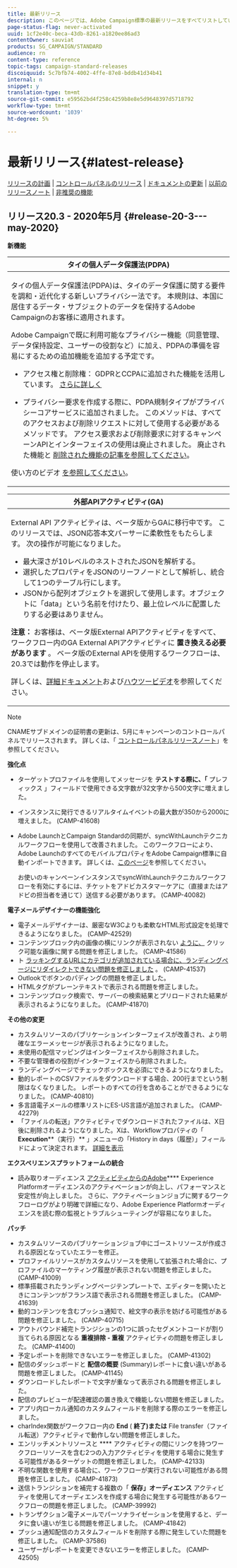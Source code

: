 ```yaml
---
title: 最新リリース
description: このページでは、Adobe Campaign標準の最新リリースをすべてリストしています。
page-status-flag: never-activated
uuid: 1cf2e40c-beca-43db-8261-a1820ee86ad3
contentOwner: sauviat
products: SG_CAMPAIGN/STANDARD
audience: rn
content-type: reference
topic-tags: campaign-standard-releases
discoiquuid: 5c7bfb74-4002-4ffe-87e8-bddb41d34b41
internal: n
snippet: y
translation-type: tm+mt
source-git-commit: e59562bd4f258c4259b8e8e5d9648397d5718792
workflow-type: tm+mt
source-wordcount: '1039'
ht-degree: 5%

---
```



# 最新リリース{#latest-release}

[リリースの計画](../../rn/using/release-planning.md) | [コントロールパネルのリリース](https://docs.adobe.com/content/help/ja-JP/control-panel/using/release-notes.html) | [ドキュメントの更新](../../rn/using/documentation-updates.md) | [以前のリリースノート](../../rn/using/release-notes-2020.md) | [非推奨の機能](../../rn/using/deprecated-features.md)

## リリース20.3 - 2020年5月 {#release-20-3---may-2020}

**新機能**

<table> 
<thead> 
<tr> 
<th> <strong>タイの個人データ保護法(PDPA)</strong><br /> </th> 
</tr> 
</thead> 
<tbody> 
<tr> 
<td> <p>タイの個人データ保護法(PDPA)は、タイのデータ保護に関する要件を調和・近代化する新しいプライバシー法です。 本規則は、本国に居住するデータ・サブジェクトのデータを保持するAdobe Campaignのお客様に適用されます。</p>
<p>Adobe Campaignで既に利用可能なプライバシー機能（同意管理、データ保持設定、ユーザーの役割など）に加え、PDPAの準備を容易にするための追加機能を追加する予定です。</p>
<ul>
<li>アクセス権と削除権： GDPRとCCPAに追加された機能を活用しています。 <a href="https://helpx.adobe.com/content/help/en/campaign/kb/acs-privacy.html#righttoaccess">さらに詳しく</a> </li>
<li><p>プライバシー要求を作成する際に、PDPA規制タイプがプライバシーコアサービスに追加されました。 このメソッドは、すべてのアクセスおよび削除リクエストに対して使用する必要があるメソッドです。 アクセス要求および削除要求に対するキャンペーンAPIとインターフェイスの使用は廃止されました。  廃止された機能と <a href="../../rn/using/deprecated-features.md">削除された機能の記事を参照してください</a>。</p></li>
</ul>
<p>使い方のビデオ <a href="https://docs.adobe.com/content/help/en/campaign-learn/campaign-standard-tutorials/privacy/privacy-overview.html">を参照してください</a>。</p>
</td> 
</tr> 
</tbody> 
</table>

<table> 
<thead> 
<tr> 
<th> <strong>外部APIアクティビティ(GA)</strong><br /> </th> 
</tr> 
</thead> 
<tbody> 
<tr> 
  <td> <p>External API <strong></strong> アクティビティは、ベータ版からGAに移行中です。 このリリースでは、JSON応答本文パーサーに柔軟性をもたらします。 次の操作が可能になりました。</p>
<ul>
<li>最大深さが10レベルのネストされたJSONを解析する。 </li>
<li>選択したプロパティをJSONのリーフノードとして解析し、統合して1つのテーブル行にします。</li>
<li>JSONから配列オブジェクトを選択して使用します。オブジェクトに「data」という名前を付けたり、最上位レベルに配置したりする必要はありません。</li>
</ul>
<p><strong>注意：</strong> お客様は、ベータ版External APIアクティビティをすべて、ワークフロー内のGA External APIアクティビティに <strong>置き換える必要があります</strong> 。  ベータ版のExternal APIを使用するワークフローは、20.3では動作を停止します。</p>
<p>詳しくは、<a href="../../automating/using/external-api.md">詳細ドキュメント</a>および<a href="https://docs.adobe.com/content/help/en/campaign-learn/campaign-standard-tutorials/managing-processes-and-data/data-management-activities/external-api-activity.html">ハウツービデオ</a>を参照してください。</p>
</td> 
</tr> 
</tbody> 
</table>

>[!NOTE]
>
>CNAMEサブドメインの証明書の更新は、5月にキャンペーンのコントロールパネルでリリースされます。 詳しくは、「 [コントロールパネルリリースノート](https://docs.adobe.com/content/help/ja-JP/control-panel/using/release-notes.html)」を参照してください。

**強化点**

* ターゲットプロファイルを使用してメッセージを **テストする際に、「** プレフィックス [](../../sending/using/testing-messages-using-target.md) 」フィールドで使用できる文字数が32文字から500文字に増えました。
* インスタンスに発行できるリアルタイムイベントの最大数が350から2000に増えました。 (CAMP-41608)
* Adobe LaunchとCampaign Standardの同期が、syncWithLaunchテクニカルワークフローを使用して改善されました。 このワークフローにより、Adobe LaunchのすべてのモバイルプロパティをAdobe Campaign標準に自動インポートできます。 詳しくは、[このページ](../../administration/using/technical-workflows.md)を参照してください。

   お使いのキャンペーンインスタンスでsyncWithLaunchテクニカルワークフローを有効にするには、チケットをアドビカスタマーケアに（直接またはアドビの担当者を通じて）送信する必要があります。 (CAMP-40082)

**電子メールデザイナーの機能強化**

* 電子メールデザイナーは、厳密なW3Cよりも柔軟なHTML形式設定を処理できるようになりました。 (CAMP-42529)
* コンテンツブロック内の画像の横にリンクが表示されない [ように、](../../designing/using/links.md#inserting-a-link) クリック可能な画像に関する問題を修正しました。 (CAMP-41586)
* ト [ラッキングするURLにカテゴリが追加されている場合に、ランディングページにリダイレクトできない問題を修正しました](../../designing/using/links.md#about-tracked-urls) 。 (CAMP-41537)
* Outlookでボタンのパディングの問題を修正しました。
* HTMLタグがプレーンテキストで表示される問題を修正しました。
* コンテンツブロック検索で、サーバーの検索結果とプリロードされた結果が表示されるようになりました。 (CAMP-41870)

**その他の変更**

* カスタムリソースのパブリケーションインターフェイスが改善され、より明確なエラーメッセージが表示されるようになりました。
* 未使用の配信マッピングはインターフェイスから削除されました。
* 不要な管理者の役割がインターフェイスから削除されました。
* ランディングページでチェックボックスを必須にできるようになりました。
* 動的レポートのCSVファイルをダウンロードする場合、200行までという制限はなくなりました。 レポートのすべての行を含めることができるようになりました。 (CAMP-40810)
* 多言語電子メールの標準リストにES-US言語が追加されました。 (CAMP-42279)
* 「ファイルの転送」アクティビティでダウンロードされたファイルは、X日後に削除されるようになりました。Xは、Workflowプロパティの「 **Execution****（実行）** 」メニューの「History in days（履歴）」フィールドによって決定されます。 [詳細を表示](../../automating/using/managing-execution-options.md)

**エクスペリエンスプラットフォームの統合**

* 読み取りオーディエンス [アクティビティからのAdobe](../../automating/using/aep-targeting-audiences.md)**** Experience Platformオーディエンスのアクティベーションが向上し、パフォーマンスと安定性が向上しました。 さらに、アクティベーションジョブに関するワークフローログがより明確で詳細になり、Adobe Experience Platformオーディエンスを読む際の監視とトラブルシューティングが容易になりました。

**パッチ**

* カスタムリソースのパブリケーションジョブ中にゴーストリソースが作成される原因となっていたエラーを修正。
* プロファイルリソースがカスタムリソースを使用して拡張された場合に、プロファイルのマーケティング履歴が表示されない問題を修正しました。 (CAMP-41009)
* 標準搭載されたランディングページテンプレートで、エディターを開いたときにコンテンツがフランス語で表示される問題を修正しました。 (CAMP-41639)
* 動的コンテンツを含むプッシュ通知で、絵文字の表示を妨げる可能性がある問題を修正しました。 (CAMP-40715)
* アウトバウンド補完トランジションの1つに誤ったセグメントコードが割り当てられる原因となる **重複排除 - 重複** アクティビティの問題を修正しました。 (CAMP-41400)
* 予定レポートを削除できないエラーを修正しました。 (CAMP-41302)
* 配信のダッシュボードと **配信の概要** (Summary)レポートに食い違いがある問題を修正しました。 (CAMP-41145)
* ダウンロードしたレポートで文字が重なって表示される問題を修正しました。
* 配信のプレビューが配達確認の置き換えで機能しない問題を修正しました。
* アプリ内ローカル通知のカスタムフィールドを削除する際のエラーを修正しました。
* charIndex関数がワークフロー内の **End** ( **終了)または** File transfer（ファイル転送）アクティビティで動作しない問題を修正しました。
* エンリッチメントリソースと **** アクティビティの間にリンクを持つワークフローリソースを含む2つの入力アクティビティを使用する場合に発生する可能性があるターゲットの問題を修正しました。 (CAMP-42133)
* 不明な関数を使用する場合に、ワークフローが実行されない可能性がある問題を修正しました。 (CAMP-41873)
* 送信トランジションを補完する複数の「 **保存」オーディエンス** アクティビティを使用してオーディエンスを作成する場合に発生する可能性があるワークフローの問題を修正しました。 (CAMP-39992)
* トランザクション電子メールでパーソナライゼーションを使用すると、データに食い違いが生じる問題を修正しました。 (CAMP-41842)
* プッシュ通知配信のカスタムフィールドを削除する際に発生していた問題を修正しました。 (CAMP-37586)
* ユーザーがレポートを変更できないエラーを修正しました。 (CAMP-42505)
